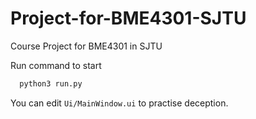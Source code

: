 
# Project-for-BME4301-SJTU

Course Project for BME4301 in SJTU

Run command to start

```bash
  python3 run.py
```

You can edit `Ui/MainWindow.ui` to practise deception.
